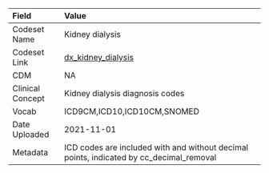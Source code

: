 |Field            |Value                                                                                   |
|:----------------|:---------------------------------------------------------------------------------------|
|Codeset Name     |Kidney dialysis                                                                         |
|Codeset Link     |[dx_kidney_dialysis](https://github.com/PEDSnet/Variable-Dictionary/blob/main/conditions/dx_kidney_dialysis.csv)|
|CDM              |NA                                                                                      |
|Clinical Concept |Kidney dialysis diagnosis codes                                                         |
|Vocab            |ICD9CM,ICD10,ICD10CM,SNOMED                                                             |
|Date Uploaded    |2021-11-01                                                                              |
|Metadata         |ICD codes are included with and without decimal points, indicated by cc_decimal_removal |
